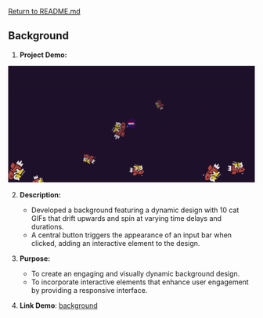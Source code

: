 [Return to README.md](https://github.com/nguyenthiyenchi/front-end-projects/blob/main/README.md)

## Background
1. **Project Demo:**

![Background](./resources/demo.gif)

2. **Description:** 
    - Developed a background featuring a dynamic design with 10 cat GIFs that drift upwards and spin at varying time delays and durations.
    - A central button triggers the appearance of an input bar when clicked, adding an interactive element to the design.
    
3. **Purpose:** 
    - To create an engaging and visually dynamic background design.
    - To incorporate interactive elements that enhance user engagement by providing a responsive interface.

4. **Link Demo**: [background](https://chihiro-203.github.io/front-end-projects/3-background/)